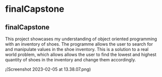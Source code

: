 # finalCapstone
## finalCapstone
This project showcases my understanding of object oriented programming with an inventory of shoes. The programme allows the user to search for and manipulate values in the shoe inventory. This is a solution to a real world problem, which allows allows the user to find the lowest and highest quantity of shoes in the inventory and change them accordingly.

¡(Screenshot 2023-02-05 at 13.38.07.png)
